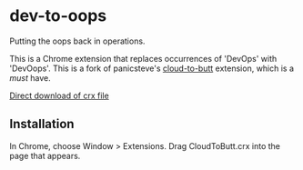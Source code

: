 dev-to-oops
=============

Putting the oops back in operations.

This is a Chrome extension that replaces occurrences of 'DevOps' with 'DevOops'.  This is a fork of 
panicsteve's [cloud-to-butt](https://github.com/panicsteve/cloud-to-butt/) extension, which is a *must* have.

[Direct download of crx file](https://github.com/dstockman/dev-to-oops/blob/master/DevToOops.crx?raw=true)

Installation
------------

In Chrome, choose Window > Extensions.  Drag CloudToButt.crx into the page that appears.


